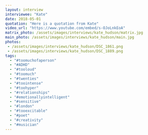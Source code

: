 ```yaml
---
layout: interview
interviewee: "Kate"
date: 2018-05-01
quotation: "Here is a quotation from Kate"
video_url: "https://www.youtube.com/embed/s-OJoLnkEoA"
matrix_photo: /assets/images/interviews/kate_hudson/matrix.jpg
main_photo: /assets/images/interviews/kate_hudson/main.jpg
photos: 
 - /assets/images/interviews/kate_hudson/DSC_1861.png
 - /assets/images/interviews/kate_hudson/DSC_1889.png
tags:
  - "#toomuchofaperson"
  - "#ADHD"
  - "#tooloud"
  - "#toomuch"
  - "#twenties"
  - "#toointense"
  - "#toohyper"
  - "#relationships"
  - "#emotionallyintelligent"
  - "#sensitive"
  - "#london"
  - "#tooexcitable"
  - "#poet"
  - "#creativity" 
  - "#musician"
---
```


